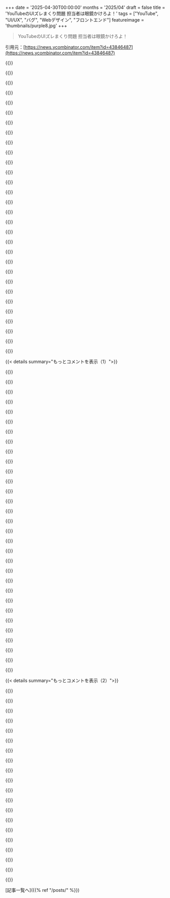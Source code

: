 +++
date = '2025-04-30T00:00:00'
months = '2025/04'
draft = false
title = 'YouTubeのUIズレまくり問題 担当者は眼鏡かけろよ！'
tags = ["YouTube", "UI/UX", "バグ", "Webデザイン", "フロントエンド"]
featureimage = 'thumbnails/purple8.jpg'
+++

> YouTubeのUIズレまくり問題 担当者は眼鏡かけろよ！

引用元：[https://news.ycombinator.com/item?id=43846487](https://news.ycombinator.com/item?id=43846487)




{{<matomeQuote body="ずっとホームページの動画グリッドが微妙にズレてるんだよね。多分、違うチームが担当してるんだろうなと思って。<br>これのせいで、スクロール中に列の隙間にマウスカーソルを置いといて、マウスオーバーでの動画の自動再生を防ぐってことができないんだよ。<br>自動再生マジうざいんだよね。だって、動画をクリックさせるために一生懸命作られたサムネイルを隠して、大抵が喋ってる顔とかストック映像に変わるんだもん。<br>しかも、よく分かんないけど視聴履歴に追加されちゃったりするし、仮にクリックして見ようとしても、最初から見なきゃいけないんだよ、だって音声の最初を聞き逃してるからね。" userName="rozab" createdAt="2025/04/30 15:59:09" color="#38d3d3">}}




{{<matomeQuote body="自動再生で一番ムカつくのは（少なくともmobileでは）、クリックした時に動画が自動再生されてた所から続行されること。<br>でも自動再生は無音だし、ちゃんと見てないことの方が多いんだよね。だから結局いつも最初まで戻らなきゃいけない。動画のちょっと先で文の途中に放り込まれる感じ。<br>特にNumberphileみたいにすぐ本題に入るチャンネルだとイライラするね。マジで頭悪いデザインだわ。<br>あと、Android appでは動画のタイトルが表示されないバグがあるんだよね（もしくは世界で一番ひどいA/Bテスト？）。だからスクロールしてると、サムネイルの代わりに自動再生で喋ってる顔ばっかり見てて、何が起きてるか理解するには強制再起動するしかないんだ。" userName="matsemann" createdAt="2025/04/30 16:32:52" color="#785bff">}}




{{<matomeQuote body="＞ これのせいで、スクロール中に列の隙間にマウスカーソルを置いといて、マウスオーバーでの動画の自動再生を防ぐってことができないんだよ<br>autoplayはhttps://www.youtube.com/account_playbackで無効にできるよ。そこの”Video previews”のチェックを外せばいいんだ。<br>15日くらいで勝手にリセットされるけど、少なくともその間は平和に過ごせるからね。" userName="tambourine_man" createdAt="2025/04/30 16:07:29" color="#ff5733">}}




{{<matomeQuote body="俺はこういう機能を”死んだ鳥”って呼んでるんだ。外飼いの猫が玄関先に置いていくプレゼントを思い出すからね。<br>結構な手間をかけて作ったんだろうし、良い意図で作られたんだろうけど、結局のところ欲しくないんだよ。" userName="kevincox" createdAt="2025/04/30 20:35:18" color="">}}




{{<matomeQuote body="おい！プログラマーに新機能の責任なすりつけんなよ！俺たち普段ユーザー要望なんて書かねーんだから！" userName="curtis3389" createdAt="2025/04/30 23:07:53" color="">}}




{{<matomeQuote body="これ。これこれこれこれこれ。<br>これがYoutubeでページスクロールしてて遭遇する中で一番イライラすることの一つだわ。<br>スクロール中にカーソルをページに置きっぱなしにできないんだもん。間隔がちょっとズレてサムネイルにカーソルが戻ってきちゃって、自動再生が始まって再生回数に貢献しちゃうんだから。" userName="kotaKat" createdAt="2025/04/30 16:01:33" color="">}}




{{<matomeQuote body="mobile？<br>Googleにはもう一つえげつないクソみたいな手口があるんだ。Premiumユーザーで動画設定を高品質にしてても、最大4kの高解像度が利用可能なのに、480pでしか再生しないんだ。<br>もしその動画で手動で品質を上げても、それはその動画にしか適用されないし、次に再生する動画は何を見ても480pに制限されたまま。<br>これ全部コスト削減のためだよ…<br>金払ってるユーザーを騙すマジで汚い戦術だわ。Googleがやってること、無邪気なユーザーをどう騙してるか、マジふざけんな。" userName="princevegeta89" createdAt="2025/04/30 16:57:03" color="#ff5733">}}




{{<matomeQuote body="このUI問題、他のサイトでもあってマジでイライラするわ。<br>スクロールしてるだけで勝手に色々起こるし。YouTubeやFacebookだと、広告収入増やしたくて勝手に再生とかインタラクションとかにカウントしてるのが理由だと思うんだ。<br>広告主として騙された経験もあるしね。数字は良く見えても中身はインチキだったんだよ。" userName="jtbayly" createdAt="2025/04/30 16:23:28" color="#ff5733">}}




{{<matomeQuote body="いつもそうみたいだね。<br>YouTube Shortsを非表示にしようとしても、すぐ戻ってきちゃうんだよ。" userName="PaulHoule" createdAt="2025/04/30 16:13:06" color="">}}




{{<matomeQuote body="再生履歴をオフにしたら、Shorts全体を完全に無効にできるらしいよ（副作用でホームのおすすめも無くなるけど、それはまあ許容範囲かな）。<br>詳細はここのリンク見てみて。https://news.ycombinator.com/item?id=42795204" userName="nobodywasishere" createdAt="2025/04/30 16:20:54" color="#38d3d3">}}




{{<matomeQuote body="＞ スクロールで勝手に色々起こって困る。<br>それ、モバイルアプリでも同じだよ。動画中に画面触るとすぐ倍速になるんだ。<br>これマジ敏感すぎて、ちょっと触れたり水滴でも起動する。<br>こんな機能考えた奴ヤバすぎだろ。<br>しかも、ユーザーがどんだけイライラしてるか彼らには分かんないんだよ。”ユーザーが5秒早送り”ってメトリクスは、事故で起動してイライラしてるユーザーと区別つかないし。<br>もしかしたら、意図しない起動を人気機能の証拠に使ってるかもな！" userName="krisoft" createdAt="2025/04/30 17:52:05" color="#ff5733">}}




{{<matomeQuote body="なんでホーム画面に別々のチームが必要なんだ？単純な構成なのに。<br>たとえ必要だとしても、こんなUI問題見つけて直せる責任者がいないのか？<br>個人的なイライラだけど、ノートPCでホーム画面開くと、最初1行4つ動画のプレースホルダーが出て、すぐ1行3つ（Shortsなら5つ）に変わるんだよ。<br>マジで勘弁してほしいわ。" userName="mrighele" createdAt="2025/04/30 16:36:23" color="#45d325">}}




{{<matomeQuote body="これとベゼルなしのiPhoneを組み合わせると、画面に触れずに（動画を倍速にしたり、広告をクリックさせたりせずに）スマホを持つ方法がマジでないんだよな。" userName="eastbound" createdAt="2025/04/30 20:05:09" color="">}}




{{<matomeQuote body="プロダクトオーナーは自分たちのプロダクトをパワーユーザー並に使えって！<br>毎日6時間以上YouTubeを10年使ってる俺が言うけど、UIはどんどん悪くなってる。<br>仕事のために無理にストーリー作る必要ないだろ。<br>YouTubeには、圧縮ノイズだらけのデカいサムネイルなんかより、もっと他にやること山ほどあるって！" userName="naikrovek" createdAt="2025/05/01 00:57:54" color="#785bff">}}




{{<matomeQuote body="おすすめが全く表示されないの、カリフォルニア州のプライバシー法への悪意ある遵守って感じがするな。<br>再生履歴を記録してないフリしてても、チャンネル登録からおすすめできるはずなのに、代わりにサイトをぶっ壊してるんだから。<br>まあ、それでも画面にShortsがあるよりはマシだけどね。" userName="nullc" createdAt="2025/04/30 16:58:35" color="#ff5733">}}




{{<matomeQuote body="いつもだよ。<br>Shortsとかゲームをフィードに表示しない設定もリセットされ続けるし。<br>多分、これらの機能担当のマネージャーが、自分たちの機能のエンゲージメント統計を人工的に増やすために働きかけてて、ユーザーに敵対的な動きなのに、”発見可能性”とか何とか言って良いUXみたいに見せかけてるんじゃないかって疑ってるんだ。" userName="bunderbunder" createdAt="2025/04/30 16:19:44" color="#45d325">}}




{{<matomeQuote body="これ、デスクトップ版でもそうだよ。UI表示と実際の画質が合わないから、念のため毎回4Kに設定し直してる。あと、圧縮がキツくて、Stacraftみたいな細かいゲームだと1080pでもユニットとか見づらいんだ。こういうコンテンツには圧縮合ってない。だから1080pの画面でも細かいところちゃんと見るには4Kで見てるよ。" userName="nerdsniper" createdAt="2025/04/30 17:21:26" color="#ff33a1">}}




{{<matomeQuote body="＞製品担当者に「自分が作ったやつ使え」って言えよ<br>言ったことあるよ。誰も聞きゃしなかったけどね。" userName="alterom" createdAt="2025/05/01 02:35:22" color="">}}




{{<matomeQuote body="うんうんうん。もしマジで俺にオススメしたいんなら、チャンネル登録リストが一番確実な情報でしょ、絶対！" userName="OJFord" createdAt="2025/04/30 17:07:48" color="">}}




{{<matomeQuote body="最初は”ショートを隠す”だった。<br>次は”X日間ショートを隠す”（30日だったっけ？）。<br>今は”ショートの表示を減らす”だよ。" userName="shrx" createdAt="2025/04/30 16:59:28" color="">}}




{{<matomeQuote body="＞動画リスト<br>そのリストがランダムなのはスルーするの？笑笑" userName="wijwp" createdAt="2025/04/30 17:29:42" color="">}}




{{<matomeQuote body="そんな意図？それは多分、四半期レビューで自分のチームがちゃんと仕事しました！ってアピールしたかったプロダクトマネージャーのせいだよ。" userName="chii" createdAt="2025/05/01 07:44:22" color="">}}




{{<matomeQuote body="2000年代でマジ衝撃だったのはLotus Notesがどんだけ酷かったかってこと。普通のIBMの偉い人は、きっと普通のバージョンなんか使ってなかっただろうな。製品担当者はさ、みんながよく使うハードで、一番普及してるバージョンの製品を、最低週に2日は使ってみるべきなんだよ。" userName="abirch" createdAt="2025/05/01 14:59:25" color="">}}




{{<matomeQuote body="もっとヤバいのはさ、動画の上にカーソルを5秒置いとくだけで”視聴済み”って思われて履歴に入っちゃうってことだよ。" userName="mvdtnz" createdAt="2025/04/30 19:41:25" color="">}}




{{<matomeQuote body="あの設定って結構しつこいんだよね。オレのはあの「機能」が追加されてすぐ、最初にオフにしてからずっとオフのままだよ。なんでキミのはそうならないのか全くわかんないな。もしかしたらオレがPremiumだから、YouTubeもオレにはあまり構ってこないのかも？" userName="delecti" createdAt="2025/04/30 17:09:26" color="">}}




{{<matomeQuote body="1年前までは12個のサムネが表示されてたのにね。ズームしてもサムネのサイズ変わらないし！今のデザインで最悪なのは検索だよ。動画が3つ出たと思ったら、全然関係ないアルゴリズムのおすすめが差し込まれるんだもん。違うって？ふざけんな？オレの言うこと聞けよ！" userName="Starlevel004" createdAt="2025/04/30 15:57:52" color="#45d325">}}




{{<matomeQuote body="＞ オレの言うこと聞けよ！<br>好きな動画を観る行為って、実はGoogleがYouTubeで仕方なくやってる「ワークアラウンド」に過ぎないんだ。ユーザーに来てもらうためには必要だけど、彼らの利益最適化の邪魔になる。彼らの目標は常にラインを押し広げること。これ、YouTubeに限らず、ほとんどのメディアサイトが大きくなると同じ道を通るよ。" userName="swatcoder" createdAt="2025/04/30 16:13:42" color="#ff33a1">}}




{{<matomeQuote body="＞ GoogleがYouTubeで仕方なくやってるワークアラウンドってやつ。<br>昔はGoogleのモットーは「ユーザーに集中すれば、あとはついてくる」だったのにね。もうそれからはるか遠くに行って、一周回ってきちゃった感じ。今は積極的にユーザーを嫌ってるよ。Googleが本当に気にしてるのは広告主を喜ばせることだけ。文字通り、それ以外の何物も優先順位に入ってないね。" userName="titzer" createdAt="2025/04/30 17:11:24" color="#45d325">}}




{{<matomeQuote body="みんなが見なくなったら、広告主も喜ばないだろうね。残念ながら、これがユーザーが望んでるように見えるんだ。YouTubeの競合サービス（Substack, Patreon, Vimeo, Twitchとか）はたくさんあるけど、残念ながらYouTubeほどの牽引力がないんだよ。" userName="SJC_Hacker" createdAt="2025/04/30 18:06:12" color="">}}




{{<matomeQuote body="「これはユーザーが望んでいることだ」みたいな言葉遣いには気をつけなきゃいけないと思うよ。本当は「これはユーザーの強迫行動パターンをトリガーするものだ」って言う方が真実に近いんじゃないかな。" userName="droopyEyelids" createdAt="2025/04/30 20:28:27" color="">}}




{{< details summary="もっとコメントを表示（1）">}}

{{<matomeQuote body="法規制がないと、利益最大化のために法的に許されることは何でもやるだろうね。コンテンツを作ってるのはYouTubeじゃない。彼らはクリックベイト／衝撃コンテンツで視聴数を稼ぐ「報酬メカニズム」担当。視聴数でクリエイターがお金を得る仕組みさ。別のモデルが知りたいな。YouTubeがやらなくても誰かやるし、従来のメディアも大差なかったよ。" userName="SJC_Hacker" createdAt="2025/04/30 20:57:13" color="">}}




{{<matomeQuote body="ビジネスモデルとしては、クリエイターに直接、e.g. Patreon経由で支払うか、Nebulaみたいなクリエイター主導の小さいプラットフォーム経由で少し間接的に支払うのが良いと思うな。" userName="falcor84" createdAt="2025/04/30 22:22:39" color="">}}




{{<matomeQuote body="強迫的なギャンブラーが貯金をスロットにつぎ込みたい”と望む”のと同じさ。顧客や社会の幸福より金儲けを気にするなら、これは搾取して利益を出すのに都合の良い行動だ、と言う方が公平だと思うよ。" userName="wlesieutre" createdAt="2025/04/30 23:54:16" color="">}}




{{<matomeQuote body="＞ 全然関係ないアルゴリズムのおすすめが出るってやつ。<br>これ、マジでイライラするんだ。数年前に見た動画とか、話者や話題、タイトル知ってても全然見つからない。検索結果は少しだけ関係あって、あとは全く無関係なゴミの無限リスト。自分の記憶補強ツールが欲しいくらいだよ。見たコンテンツ全部を追跡して検索できるやつ。でも欲しいのはそのうち1％だけだし、今のウェブは自分のデータ集めるのも不可能に近いほど面倒なんだ。彼らが意図した「摩擦」は狙い通り機能したね。" userName="zoogeny" createdAt="2025/04/30 17:25:01" color="#38d3d3">}}




{{<matomeQuote body="ズームアウトするとサムネイルが逆に大きくなるってマジ？UI全体がすごい設計だね（皮肉）．" userName="seafoamteal" createdAt="2025/04/30 17:03:05" color="#ff5733">}}




{{<matomeQuote body="YouTubeのホーム画面、マジやばいね．カスタマイズ全然できないし、探索もしづらい．Shorts消せないし、上のトピックも変えらんない．ただエンゲージメントと時間無駄遣いさせるだけじゃん．でもさ、Gemini使うと検索とかおすすめがマシになるらしいよ．チャットで動画も見れるし．せめて検索とおすすめはGeminiみたいにしてほしいな．Geminiには広告ないし．" userName="visarga" createdAt="2025/05/01 06:32:47" color="#ff33a1">}}




{{<matomeQuote body="検索の”日付順”バグ、マジで直してほしいんだけど．普通に検索するといっぱい出てくるのに、アップロード日で並べ替えようとすると、あれ？結果なしってなるんだよね．" userName="slater" createdAt="2025/04/30 16:33:23" color="#ff5c5c">}}




{{<matomeQuote body="＞ アルゴリズムのおすすめが出る前に動画が3つしか表示されないのがクソだ．特に最悪なのはさ、料理レシピ検索してるのに、最初の5件の後とかにグロ動画とか”ポッピング”系のとか、エレベーターで子供が死ぬ動画とか出てくること．今から夕食食べようって時なのに…。Neal Mohanはあの子供の動画をマジで見せたいんだろうけど、せめて料理関係ない検索の時まで待てないの？毎回報告してるけど意味ないわ．だってどれも数百万再生されてるんだもん．" userName="whywhywhywhy" createdAt="2025/05/01 10:32:58" color="#ff33a1">}}




{{<matomeQuote body="ダミーの”読み込み中”の灰色の箱がまだこんなサイズなんだよな．マジで素晴らしい”ユーザー体験”．" userName="pianom4n" createdAt="2025/04/30 20:22:04" color="">}}




{{<matomeQuote body="そうそう、この検索関係のやつ、マジでムカつくんだよな．" userName="zippergz" createdAt="2025/04/30 16:02:59" color="">}}




{{<matomeQuote body="人々はバカで、3件以上の検索結果とか扱えないって思ってるんだろうな．それか、自分たちの検索は超優秀だから、探してる動画は常にその3件の中にあるって思ってるのかも．" userName="codedokode" createdAt="2025/04/30 16:05:53" color="">}}




{{<matomeQuote body="いや、アルゴリズムの”結果”ばっかり推してるのは、広告で金儲けたいからだよ．" userName="subscribed" createdAt="2025/04/30 16:16:02" color="">}}




{{<matomeQuote body="uBlock Originのフィルターにこれ入れられるよ．これでYouTubeのレイアウトとかカスタマイズできる．コードはこちら：＜br＞! YouTube Fix & Customization by Arch v1.8.4 ! (1/11) YouTube 4 Videos Per Row Fix (Home and Channel Pages) / YouTube Fix & Customization\n\n    youtube.com##ytd-rich-grid-row, #contents.ytd-rich-grid-row:style(display:contents !important;)\n\n    youtube.com##ytd-rich-grid-renderer, html:style(--ytd-rich-grid-items-per-row: 5 !important;)\n\n    youtube.com##ytd-rich-grid-renderer, html:style(--ytd-rich-grid-posts-per-row: 5 !important;)\n\n＜br＞（source： https://www.reddit.com/r/youtube/comments/1g5l9mc/comment/ls...）" userName="herpdyderp" createdAt="2025/04/30 15:42:08" color="#785bff">}}




{{<matomeQuote body="これ、Shortsを非表示にするuBlock Originのフィルターリストで一番最新のだよ．役に立つかも．リンクはこちら：＜br＞https://github.com/Harren06/ublock-yt-shorts" userName="ibejoeb" createdAt="2025/04/30 17:21:49" color="#45d325">}}




{{<matomeQuote body="他のフォークはここで見てね： https://devnoname120.github.io/useful-forks/?repo=gijsdev/ub..." userName="noname120" createdAt="2025/04/30 19:19:43" color="">}}




{{<matomeQuote body="クリックで投票だ。Firefoxに乗り換えろ！" userName="orev" createdAt="2025/04/30 16:13:44" color="">}}




{{<matomeQuote body="もし”まだ”Chrome使うなら、ublock origin無しで妥協するなよ！<br>＊リリースのzipをダウンロード：https://github.com/gorhill/ublock/releases (Assetsを展開ね)<br>＊chrome://extensionsに行って、デベロッパーモードをオン<br>＊ load unpackedをクリックして解凍したファイルを選択<br>その後も注意が必要で、chromeはしばらくするとublock originを無効にするんだ。拡張機能のページに行って、’Keep it for now’みたいなオプションを見つけなきゃいけない。<br>そしたら本物のナイスガイみたいにネットサーフィン続けられるぜ！ Thanks ublock origin!" userName="darepublic" createdAt="2025/04/30 17:53:02" color="#38d3d3">}}




{{<matomeQuote body="そういう手動アプデはしょっちゅうチェックしなきゃいけないからだるいんだよね。<br>やっぱりfirefoxに乗り換えるのが究極のベストオプションだよ、たとえfirefoxに何か欠点があったとしてもね。" userName="chii" createdAt="2025/05/01 07:48:49" color="">}}




{{<matomeQuote body="以下のCSSコードが俺には効果あったよ、”Custom CSS by Denis”っていうChrome拡張機能を使ったんだ。<br>ytd-rich-grid-renderer div#contents {<br>  /* 一列あたりの動画サムネイル数 */<br>  --ytd-rich-grid-items-per-row: 5 !important;<br>  /* Shortsセクションの一列あたりのShorts数 */<br>  --ytd-rich-grid-slim-items-per-row: 6 !important;<br>}<br>最初は”User JavaScript and CSS”拡張機能で試したんだけど、なぜかYouTubeにCSSをインジェクトできなかったんだ。単純な `html { border: 5px solid red; }` ですら何も表示されなかったのに、”Denis”のCSS拡張機能だとすぐに適用されるのが見えたよ。<br>もっと良いカスタムCSSの代替を知ってる人がいたら教えてほしいな。 Tampermonkeyでもいけるかもね。[1] https://chromewebstore.google.com/detail/custom-css-by-denis..." userName="thamer" createdAt="2025/04/30 19:45:06" color="#ff33a1">}}




{{<matomeQuote body="そうそう、でもFirefoxだとまだちゃんと動くんだよ。" userName="satiated_grue" createdAt="2025/04/30 16:40:08" color="">}}




{{<matomeQuote body="それだけじゃないんだよ、Firefoxがまだ許可しててChromeでブロックされてる拡張機能は。 FFも3rd party cookiesをブロックするし、Googleの”privacy sandbox”っていうトラッキング機能にも興味示してないんだ。<br>巨大な利益相反が無いと、ブラウザがどれだけ良くなるかって面白いね。" userName="bloppe" createdAt="2025/04/30 17:44:54" color="">}}




{{<matomeQuote body="君がFirefoxの方が良いって言うのには同意だけど、利益相反が無いわけじゃないよ。 ユーザーの支払いか寄付以外の方法で資金を得てるブラウザで、利益相反が無いなんてありえないし、Firefoxの場合はGoogleが資金提供してるんだから。" userName="lolinder" createdAt="2025/04/30 19:11:41" color="">}}




{{<matomeQuote body="確かにね、でもGoogleが彼らに資金提供してる理由が重要なんだよ。 GoogleはMozillaを資金援助してるのは、antitrust scrutinyから目を逸らすためのfoilとして、彼らが存続できるようにするためなんだ。 それは、Googleがその資金提供の条件として彼らに”いかなる種類”のpressureもかけない場合にのみ信用できるんだ。<br>もし彼らがそういうpressureをかけたら、最初の資金援助する目的が完全に台無しになっちゃう。<br>だから、俺はそれがconflict of interestを生み出すとは思わないんだ。" userName="bloppe" createdAt="2025/04/30 19:25:29" color="">}}




{{<matomeQuote body="Mozilla config makes the old Windows registry look logically organized and named．（try to disable cache， for example…）i am unclear if Google merely counts on Mozilla acting like a reincarnation of the living-fossil that is the Apache foundation， or if their money steers this．" userName="ringeryless" createdAt="2025/05/01 08:23:41" color="">}}




{{<matomeQuote body="Use Brave if you want to stick with a Chromium browser． Their ad blocker still works great．" userName="bigstrat2003" createdAt="2025/04/30 18:25:08" color="">}}




{{<matomeQuote body="Chrome should still support CSS style managers such as Stylus．You can put the relevant CSS into a custom YouTube stylesheet if you like．（I re-skin many sites， including HN， see my profile page for links to recent-ish CSS．）" userName="dredmorbius" createdAt="2025/05/01 05:02:03" color="#ff5c5c">}}




{{<matomeQuote body="re-enable it or if not there is ublock origin lite which I believe is legit" userName="ge96" createdAt="2025/04/30 16:29:07" color="">}}




{{<matomeQuote body="＞ublock origin lite which I believe is legit<br>It is， just not as capable as before due to the Manifest v3 changes．" userName="celsoazevedo" createdAt="2025/04/30 17:56:11" color="">}}




{{<matomeQuote body="Add this to the list．youtube．com＃＃ytm-paid-content-overlay-renderer<br>The ”this video includes sponsored content” that covers and takes over the click into a video．<br>Whoever designed that， implemented that， approved that， needs to be fired and blacklisted from doing user-facing code changes．" userName="therein" createdAt="2025/04/30 18:42:38" color="#ff33a1">}}




{{<matomeQuote body="Magic， thank you． Works， at least for now， until they mess up with the layout again． So much better…" userName="gadrev" createdAt="2025/04/30 15:44:49" color="">}}

{{</details>}}




{{< details summary="もっとコメントを表示（2）">}}

{{<matomeQuote body="Another source from there： https：//old．reddit．com/r/youtube/comments/1fkkcn1/youtube_de…" userName="LargoLasskhyfv" createdAt="2025/05/01 07:07:25" color="">}}




{{<matomeQuote body="この記事書いてくれてありがとう！俺もUIズレてて，24” 1440pだとマジひどい．UI/UX teamが巨額もらってるのにこれって信じられん．testだったみたいだね．”Control Panel for Youtube”っていうChrome plugin入れたら，1行6個表示に戻せて，shorts動画もtraditional YouTube playerでplayできるようにできたのも助かった．" userName="InMice" createdAt="2025/04/30 15:59:55" color="#45d325">}}




{{<matomeQuote body="UXチームに決定権があると思ってんの？米政府とかの訴訟でGoogleはユーザーより儲け重視のトップに変わったってバレてんじゃん。そいつらが会社の方向性変えたから、今のGoogle製品みんなああなってんだよ。" userName="gorbachev" createdAt="2025/04/30 19:37:26" color="#45d325">}}




{{<matomeQuote body="これたぶんUXチームの変更だと思うんだよね。参考になりそうな記事貼っとくわ。<br>https：//www.nngroup.com/articles/simplicity-vs-choice/<br>https：//www.nngroup.com/articles/short-term-memory-and-web-u...<br>https：//www.nngroup.com/articles/working-memory-external-mem..." userName="MyFedora" createdAt="2025/04/30 20:42:46" color="#ff5733">}}




{{<matomeQuote body="デザインとかUXのチームが100％関わってるって。Googleのデザインブログ見ろよ、マジでクソだから。" userName="Zanfa" createdAt="2025/05/01 09:38:20" color="">}}




{{<matomeQuote body="「UI/UXチームが毎年数百万ドルももらってんのに、こんな結果って意味わかんねえ」<br>残念だけど、UXチームって最高のUXのために金もらってんじゃないんだよ。特にでかい会社とか広告で稼いでるとこでは、指標とか売上を上げるために給料もらってんの。" userName="drewbeck" createdAt="2025/04/30 17:35:40" color="#45d325">}}




{{<matomeQuote body="じゃあさ、なんでこんなダメなUX/UIデザインなのに儲けが上がるわけ？（しかもどうやって指標をいじるわけ？）って疑問だよな。" userName="chii" createdAt="2025/05/01 07:50:28" color="">}}




{{<matomeQuote body="たぶんね、MBAとかが小さいのと大きい動画サムネイルで短いA/Bテストやって、大きい方が「エンゲージメント」高かったから、自分の成績のためにMBAがページを変えさせた、ってのが一番ありそう。" userName="pwg" createdAt="2025/04/30 17:40:49" color="#38d3d3">}}




{{<matomeQuote body="あとはさ、YouTubeに長く見てもらう動画を見つけるのにも役立つんだと思うよ。ページの一部分に動画が6つあって、10秒見てスクロールしたら、その中の1つか2つは面白かったんだなってわかる。2秒でスクロールしたら何も興味なかったんだなってわかる。一度に焦点を当てる動画が少ない方が、アルゴリズムの精度上がるんだよ。" userName="cowsup" createdAt="2025/04/30 19:54:26" color="#ff5c5c">}}




{{<matomeQuote body="＞UI/UXチームが毎年数百万ドルももらってんのに、こんな結果って意味わかんねえ<br>これ、大手企業のウェブサイトあるあるだよ—<br>・莫大な予算<br>・最高のプログラマー<br>・ひどいデザイン<br>・使いにくさ最悪<br>・意味わかんない<br>・時間とともにどんどん悪くなる<br>マジでありえない。多くの主要サイトで見てきたわ。" userName="htx80nerd" createdAt="2025/04/30 19:06:34" color="#ff33a1">}}




{{<matomeQuote body="そうそう、でもYouTubeは動画コンテンツの量が世界一だから、俺たちどうしようもないんだよね。" userName="amelius" createdAt="2025/05/01 11:47:10" color="">}}




{{<matomeQuote body="なのにさ、あの膨大な動画の中から探すのをマジで苦痛にして、ユーザーをエンゲージメント沼に引きずり込もうとしてんだよな。" userName="imbnwa" createdAt="2025/05/01 17:32:14" color="#ff33a1">}}




{{<matomeQuote body="そうそう、いつもこんな感じだよ。マジでイライラする！" userName="InMice" createdAt="2025/05/02 18:00:16" color="">}}




{{<matomeQuote body="googleでアメリカのローカルニュースにhindustantimes.comの記事が出てくるだけじゃ足りないのか--<br>YouTubeまで犠牲にしなきゃいけないなんてね。汚染（enshittification）の流れは止まらない。" userName="p3rls" createdAt="2025/04/30 22:41:49" color="">}}




{{<matomeQuote body="UI設定でデフォルトであるべき機能なのに、プラグインや拡張機能が必要になるなんて、マジで腹立つ。" userName="Root_Denied" createdAt="2025/04/30 19:48:25" color="">}}




{{<matomeQuote body="企業がユーザーと広告主の両方にサービスを提供すると主張する収益モデルだと、これは避けられないことだよね。それぞれの要求は常に正反対になる。一番金を持ってる顧客、つまり広告主がいつも勝つんだ。個人ユーザーである限り、規制されない限り大企業が顧客の最善の利益のために行動することはないんじゃないかとさえ思い始めてる。必要な規制は、Googleのような企業がユーザーに製品として販売すると同時に「広告でサポートされる」製品を持つことを禁止することかもしれないね。ユーザーに製品を売るか、真に広告プラットフォームを運営するか、どっちかにすべきだよ。両立はありえない。" userName="gtowey" createdAt="2025/04/30 21:35:39" color="#ff5733">}}




{{<matomeQuote body="ああ、そうだね、でもYouTubeの同僚が盲目だと示唆する見出しをトップページに載せるのは、理性的で丁寧な議論のトーンを確立してるかな？" userName="jeffbee" createdAt="2025/04/30 19:41:42" color="">}}




{{<matomeQuote body="たぶん、問題のUXチームのインセンティブがユーザーのそれと一致してないんじゃないかな。たとえば、サイト滞在時間の最大化を最適化してるのかもね。" userName="hackeman300" createdAt="2025/04/30 16:05:45" color="">}}




{{<matomeQuote body="そうそう、それこそ俺が「痛みのダイヤルを金儲けの方に全開にしてる」って言いたかったことだよ。おそらくA/Bテストとかやって、この変更で$Xドル儲かるって証明できるんだろうな（結局のところ、フルスクリーン広告の6分の1なんだから）。その代償は、悲惨でダサい変更ってことだ。YouTubeチームはずっと、ウェブサイトの使いやすさや快適さを犠牲にして、盲目的にマネタイズを追い求めてきた。残念ながら、彼らはそれで通せてるみたいだね。この投稿は、ただ雲に向かって拳を突き上げたかっただけさ。" userName="jaydenmilne" createdAt="2025/04/30 16:17:05" color="#ff33a1">}}

{{</details>}}



[記事一覧へ]({{% ref "/posts/" %}})
